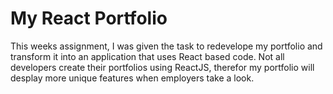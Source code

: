 # My React Portfolio

This weeks assignment, I was given the task to redevelope my portfolio and transform it into an application that uses React based code. Not all developers create their portfolios using ReactJS, therefor my portfolio will desplay more unique features when employers take a look.
